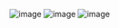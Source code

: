 ![image](https://github.com/Ayanabha1/6-Companies-30-Days-Challenge/assets/63809278/a6df469e-109b-4e0b-8c06-3d39e6a01bf6)
![image](https://github.com/Ayanabha1/6-Companies-30-Days-Challenge/assets/63809278/a999c068-0ac8-44c1-b5fb-cc00cabcf083)
![image](https://github.com/Ayanabha1/6-Companies-30-Days-Challenge/assets/63809278/5844f0bc-5349-4b6e-ba31-6bc968cb9e49)
